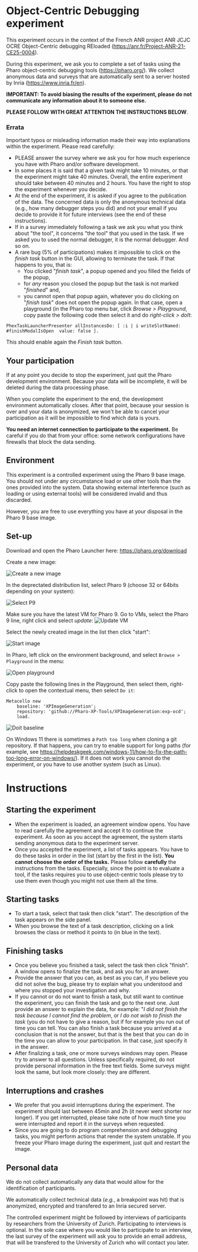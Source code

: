 # Object-Centric Debugging experiment

This experiment occurs in the context of the French ANR project ANR JCJC OCRE Object-Centric debugging REloaded (https://anr.fr/Project-ANR-21-CE25-0004).

During this experiment, we ask you to complete a set of tasks using the Pharo object-centric debugging tools (https://pharo.org/).
We collect anonymous data and surveys that are automatically sent to a server hosted by Inria (https://www.inria.fr/en).

**IMPORTANT: To avoid biasing the results of the experiment, please do not communicate any information about it to someone else.**

**PLEASE FOLLOW WITH GREAT ATTENTION THE INSTRUCTIONS BELOW**.

### Errata
Important typos or misleading information made their way into explanations within the experiment.
Please read carefully:
* PLEASE answer the survey where we ask you for how much experience you have with Pharo and/or software development.
* In some places it is said that a given task might take 10 minutes, or that the experiment might take 40 minutes. Overall, the entire experiment should take between 40 minutes and 2 hours. You have the right to stop the experiment whenever you decide.
* At the end of the experiment, it is asked if you agree to the publication of the data. The concerned data is only the anonymous technical data (e.g., how many debugger steps you did) and not your email if you decide to provide it for future interviews (see the end of these instructions).
* If in a survey immediately following a task we ask you what you think about "the tool", it concerns "the tool" that you used in the task. If we asked you to used the normal debugger, it is the normal debugger. And so on.
* A rare bug (5% of participations) makes it impossible to click on the *finish task* button in the GUI, allowing to terminate the task. If that happens to you, that is:
  - You clicked "*finish task*", a popup opened and you filled the fields of the popup,
  - for *any* reason you closed the popup but the task is not marked "*finished*" and,
  - you cannot open that popup again, whatever you do clicking on "*finish task*" does not open the popup again.
In that case, open a playground (in the Pharo top menu bar, click *Browse > Playground*, copy paste the following code then select it and do *right-click > doIt*:
```Smalltalk
PhexTaskLauncherPresenter allInstancesDo: [ :i | i writeSlotNamed: #finishModalIsOpen  value: false ].
```
This should enable again the *Finish task* button.

## Your participation

If at any point you decide to stop the experiment, just quit the Pharo development environment.
Because your data will be incomplete, it will be deleted during the data processing phase.

When you complete the experiment to the end, the development environment automatically closes.
After that point, because your session is over and your data is anonymized, we won't be able to cancel your participation as it will be impossible to find which data is yours.

**You need an internet connection to participate to the experiment.** 
Be careful if you do that from your office: some network configurations have firewalls that block the data sending.

## Environment

This experiment is a controlled experiment using the Pharo 9 base image.
You should not under any circumstance load or use other tools than the ones provided into the system.
Data showing external interference (such as loading or using external tools) will be considered invalid and thus discarded.

However, you are free to use everything you have at your disposal in the Pharo 9 base image.
  
## Set-up

Download and open the Pharo Launcher here: https://pharo.org/download

Create a new image:

![Create a new image](https://raw.githubusercontent.com/Pharo-XP-Tools/xp-free-resources/main/ocd/create-image.png)

In the deprectated distribution list, select Pharo 9 (choose 32 or 64bits depending on your system):

![Select P9](https://raw.githubusercontent.com/Pharo-XP-Tools/xp-free-resources/main/ocd/select-p9-new.png)

Make sure you have the latest VM for Pharo 9.
Go to VMs, select the Pharo 9 line, right click and select *update*:
![Update VM](https://raw.githubusercontent.com/Pharo-XP-Tools/xp-free-resources/main/ocd/vm-update.png)

Select the newly created image in the list then click "start":

![Start image](https://raw.githubusercontent.com/Pharo-XP-Tools/xp-free-resources/main/ocd/start-image.png)

In Pharo, left click on the environment background, and select `Browse > Playground` in the menu:

![Open playground](https://raw.githubusercontent.com/Pharo-XP-Tools/xp-free-resources/main/ocd/playground.png)


Copy paste the following lines in the Playground, then select them, right-click to open the contextual menu, then select `Do it`:

```Smalltalk
Metacello new
	baseline: 'XPImageGeneration';
	repository: 'github://Pharo-XP-Tools/XPImageGeneration:exp-ocd';
	load.
```


![Doit baseline](https://raw.githubusercontent.com/Pharo-XP-Tools/xp-free-resources/main/ocd/baseline.png)

On Windows 11 there is sometimes a `Path too long` when cloning a git repository.
If that happens, you can try to enable support for long paths (for example, see https://helpdeskgeek.com/windows-11/how-to-fix-the-path-too-long-error-on-windows/).
If it does not work you cannot do the experiment, or you have to use another system (such as Linux).

# Instructions
## Starting the experiment

- When the experiment is loaded, an agreement window opens. You have to read carefully the agreement and accept it to continue the experiment. As soon as you accept the agreement, the system starts sending anonymous data to the experiment server.
- Once you accepted the experiment, a list of tasks appears. You have to do these tasks in order in the list (start by the first in the list). **You cannot choose the order of the tasks.** Please follow **carefully** the instructions from the tasks. Especially, since the point is to evaluate a tool, if the tasks requires you to use object-centric tools please try to use them even though you might not use them all the time.

## Starting tasks
- To start a task, select that task then click "start". The description of the task appears on the side panel.
- When you browse the text of a task description, clicking on a link browses the class or method it points to (in blue in the text).

## Finishing tasks
- Once you believe you finished a task, select the task then click "finish". A window opens to finalize the task, and ask you for an answer.
- Provide the answer that you can, as best as you can, if you believe you did not solve the bug, please try to explain what you understood and where you stopped your investigation and why.
- If you cannot or do not want to finish a task, but still want to continue the experiment, you can finish the task and go to the next one. Just provide an answer to explain the data, for example: "*I did not finish the task because I cannot find the problem*, or *I do not wish to finish the task* (you do not have to give a reason, but if for example you run out of time you can tell. You can also finish a task because you arrived at a conclusion that is not the answer, but that is the best that you can do in the time you can allow to your participation. In that case, just specify it in the answer.
- After finalizing a task, one or more surveys windows may open. Please try to answer to all questions. Unless specifically required, do not provide personal information in the free text fields. Some surveys might look the same, but look more closely: they are different.

## Interruptions and crashes
- We prefer that you avoid interruptions during the experiment. The experiment should last between 45min and 2h (it never went shorter nor longer). If you get interrupted, please take note of how much time you were interrupted and report it in the surveys when requested.
- Since you are going to do program comprehension and debugging tasks, you might perform actions that render the system unstable. If you freeze your Pharo image during the experiment, just quit and restart the image.

## Personal data

We do not collect automatically any data that would allow for the identification of participants.

We automatically collect technical data (*e.g.*, a breakpoint was hit) that is anonymized, encrypted and transfered to an Inria secured server.

The controlled experiment might be followed by interviews of participants by researchers from the University of Zurich.
Participating to interviews is optional. 
In the sole case where you would like to participate to an interview, the last survey of the experiment will ask you to provide an email address, that will be transfered to the University of Zurich who will contact you later.

